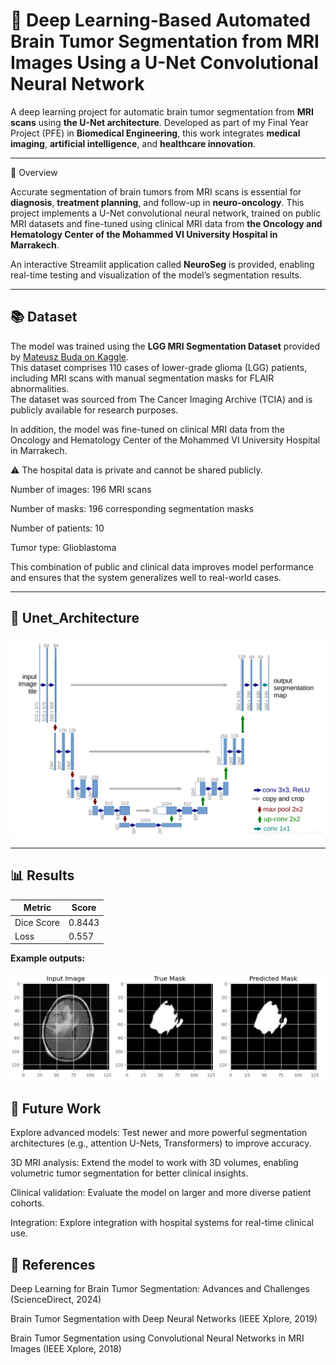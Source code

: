 
# 🧠 Deep Learning-Based Automated Brain Tumor Segmentation from MRI Images Using a U-Net Convolutional Neural Network

A deep learning project for automatic brain tumor segmentation from **MRI scans** using **the U-Net architecture**.
Developed as part of my Final Year Project (PFE) in **Biomedical Engineering**, this work integrates **medical imaging**, **artificial intelligence**, and **healthcare innovation**.

---

🚀 Overview

Accurate segmentation of brain tumors from MRI scans is essential for **diagnosis**, **treatment planning**, and follow-up in **neuro-oncology**.
This project implements a U-Net convolutional neural network, trained on public MRI datasets and fine-tuned using clinical MRI data from **the Oncology and Hematology Center of the Mohammed VI University Hospital in Marrakech**.

An interactive Streamlit application called **NeuroSeg** is provided, enabling real-time testing and visualization of the model’s segmentation results.

---

## 📚 Dataset

The model was trained using the **LGG MRI Segmentation Dataset** provided by [Mateusz Buda on Kaggle](https://www.kaggle.com/datasets/mateuszbuda/lgg-mri-segmentation).  
This dataset comprises 110 cases of lower-grade glioma (LGG) patients, including MRI scans with manual segmentation masks for FLAIR abnormalities.  
The dataset was sourced from The Cancer Imaging Archive (TCIA) and is publicly available for research purposes.

In addition, the model was fine-tuned on clinical MRI data from the Oncology and Hematology Center of the Mohammed VI University Hospital in Marrakech.

⚠️ The hospital data is private and cannot be shared publicly.

Number of images: 196 MRI scans

Number of masks: 196 corresponding segmentation masks

Number of patients: 10

Tumor type: Glioblastoma

This combination of public and clinical data improves model performance and ensures that the system generalizes well to real-world cases.

---

## 📌 Unet_Architecture

 ![](Unet_Architecture.png) 

---

## 📊 Results

| Metric       | Score |
|--------------|-------|
| Dice Score   | 0.8443  |
| Loss          | 0.557  |
**Example outputs:**

 ![](Results.jpg) 
 

## 🔮 Future Work

Explore advanced models: Test newer and more powerful segmentation architectures (e.g., attention U-Nets, Transformers) to improve accuracy.

3D MRI analysis: Extend the model to work with 3D volumes, enabling volumetric tumor segmentation for better clinical insights.

Clinical validation: Evaluate the model on larger and more diverse patient cohorts.

Integration: Explore integration with hospital systems for real-time clinical use.

## 📖 References

Deep Learning for Brain Tumor Segmentation: Advances and Challenges (ScienceDirect, 2024)

Brain Tumor Segmentation with Deep Neural Networks (IEEE Xplore, 2019)

Brain Tumor Segmentation using Convolutional Neural Networks in MRI Images (IEEE Xplore, 2018)

